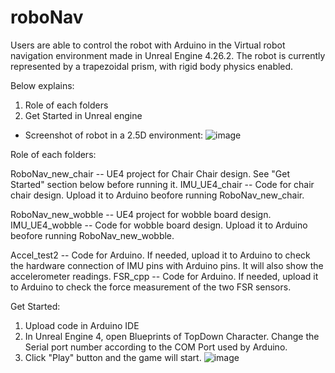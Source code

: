 # roboNav
Users are able to control the robot with Arduino in the Virtual robot navigation environment made in Unreal Engine 4.26.2. The robot is currently represented by a trapezoidal prism, with rigid body physics enabled.

Below explains:
1. Role of each folders
2. Get Started in Unreal engine

 - Screenshot of robot in a 2.5D environment:
![image](https://user-images.githubusercontent.com/60235671/126192124-3532222e-b3f1-4ab8-9f20-414f865b5bee.png)

Role of each folders:

RoboNav_new_chair -- UE4 project for Chair Chair design. See "Get Started" section below before running it.
IMU_UE4_chair -- Code for chair chair design. Upload it to Arduino beofore running RoboNav_new_chair.

RoboNav_new_wobble -- UE4 project for wobble board design.
IMU_UE4_wobble -- Code for wobble board design. Upload it to Arduino beofore running RoboNav_new_wobble.

Accel_test2 -- Code for Arduino. If needed, upload it to Arduino to check the hardware connection of IMU pins with Arduino pins. It will also show the accelerometer readings.
FSR_cpp -- Code for Arduino. If needed, upload it to Arduino to check the force measurement of the two FSR sensors.

Get Started:
1. Upload code in Arduino IDE
2. In Unreal Engine 4, open Blueprints of TopDown Character. Change the Serial port number according to the COM Port used by Arduino. 
3. Click "Play" button and the game will start.
![image](https://user-images.githubusercontent.com/60235671/126820836-14178afe-d43d-42d3-b585-23919c359452.png)
